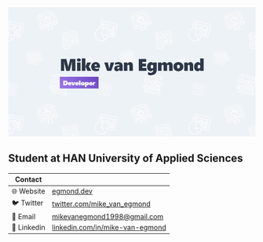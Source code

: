 <a href="https://egmond.dev/en">
    <img src="https://raw.githubusercontent.com/MikevanEgmond1998/MikevanEgmond1998/master/Banner%20Mike%20van%20Egmond.png" title="Mike van Egmond" alt="Banner"/>
</a>

## Student at HAN  University of Applied Sciences

| Contact |  |
|--|--|
| 🌐 Website | [egmond.dev](https://egmond.dev/?utm_source=GitHub) |
| 🐦 Twitter | [twitter.com/mike_van_egmond](https://twitter.com/mike_van_egmond) |
| 📧 Email | mikevanegmond1998@gmail.com |
| 💼 Linkedin | [linkedin.com/in/mike-van-egmond](https://www.linkedin.com/in/mike-van-egmond/) |
